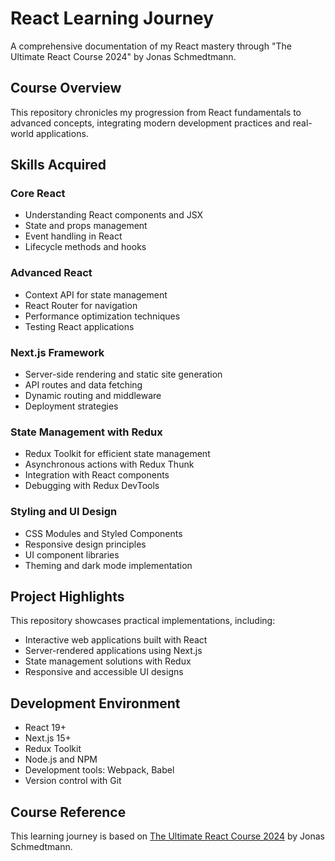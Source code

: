 # React Learning Journey
A comprehensive documentation of my React mastery through "The Ultimate React Course 2024" by Jonas Schmedtmann.

## Course Overview
This repository chronicles my progression from React fundamentals to advanced concepts, integrating modern development practices and real-world applications.

## Skills Acquired

### Core React
- Understanding React components and JSX
- State and props management
- Event handling in React
- Lifecycle methods and hooks

### Advanced React
- Context API for state management
- React Router for navigation
- Performance optimization techniques
- Testing React applications

### Next.js Framework
- Server-side rendering and static site generation
- API routes and data fetching
- Dynamic routing and middleware
- Deployment strategies

### State Management with Redux
- Redux Toolkit for efficient state management
- Asynchronous actions with Redux Thunk
- Integration with React components
- Debugging with Redux DevTools

### Styling and UI Design
- CSS Modules and Styled Components
- Responsive design principles
- UI component libraries
- Theming and dark mode implementation

## Project Highlights
This repository showcases practical implementations, including:
- Interactive web applications built with React
- Server-rendered applications using Next.js
- State management solutions with Redux
- Responsive and accessible UI designs

## Development Environment
- React 19+
- Next.js 15+
- Redux Toolkit
- Node.js and NPM
- Development tools: Webpack, Babel
- Version control with Git

## Course Reference
This learning journey is based on [The Ultimate React Course 2024](https://www.udemy.com/course/the-ultimate-react-course/) by Jonas Schmedtmann.